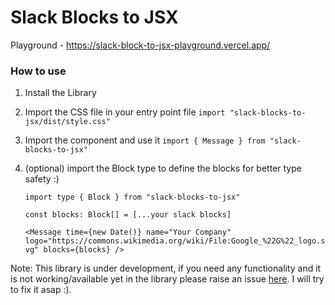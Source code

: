 # Slack Blocks to JSX

Playground - https://slack-block-to-jsx-playground.vercel.app/

### How to use

1. Install the Library
2. Import the CSS file in your entry point file `import "slack-blocks-to-jsx/dist/style.css"`
3. Import the component and use it `import { Message } from "slack-blocks-to-jsx"`
4. (optional) import the Block type to define the blocks for better type safety :)

   `import type { Block } from "slack-blocks-to-jsx"`

   `const blocks: Block[] = [...your slack blocks]`

   `<Message time={new Date()} name="Your Company" logo="https://commons.wikimedia.org/wiki/File:Google_%22G%22_logo.svg" blocks={blocks} />`

Note: This library is under development, if you need any functionality and it is not working/available yet in the library please raise an issue [here](https://github.com/themashcodee/slack-blocks-to-jsx/issues). I will try to fix it asap :).
